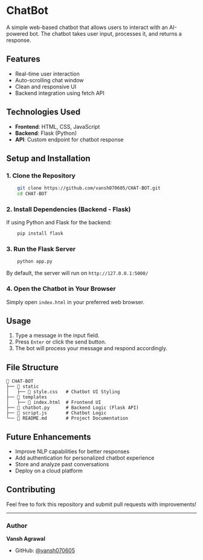 # ChatBot

A simple web-based chatbot that allows users to interact with an AI-powered bot. The chatbot takes user input, processes it, and returns a response.

## Features

- Real-time user interaction
- Auto-scrolling chat window
- Clean and responsive UI
- Backend integration using fetch API

## Technologies Used

- **Frontend**: HTML, CSS, JavaScript
- **Backend**: Flask (Python)
- **API**: Custom endpoint for chatbot response

## Setup and Installation

### 1. Clone the Repository
```bash
    git clone https://github.com/vansh070605/CHAT-BOT.git
    cd CHAT-BOT
```

### 2. Install Dependencies (Backend - Flask)
If using Python and Flask for the backend:
```bash
    pip install flask
```

### 3. Run the Flask Server
```bash
    python app.py
```
By default, the server will run on `http://127.0.0.1:5000/`

### 4. Open the Chatbot in Your Browser
Simply open `index.html` in your preferred web browser.

## Usage
1. Type a message in the input field.
2. Press `Enter` or click the send button.
3. The bot will process your message and respond accordingly.

## File Structure
```
📂 CHAT-BOT
├── 📂 static
│   ├── 📜 style.css   # Chatbot UI Styling
├── 📂 templates
│   ├── 📜 index.html  # Frontend UI
├── 📜 chatbot.py      # Backend Logic (Flask API)
├── 📜 script.js       # Chatbot Logic
└── 📜 README.md       # Project Documentation
```

## Future Enhancements
- Improve NLP capabilities for better responses
- Add authentication for personalized chatbot experience
- Store and analyze past conversations
- Deploy on a cloud platform

## Contributing
Feel free to fork this repository and submit pull requests with improvements!

---

### Author
**Vansh Agrawal**
- GitHub: [@vansh070605](https://github.com/vansh070605)
